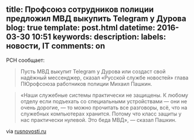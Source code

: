 title: Профсоюз сотрудников полиции предложил МВД выкупить Telegram у Дурова
blog: true
template: post.html
datetime: 2016-03-30 10:51
keywords: 
description: 
labels: новости, IT
comments: on
---

РСН сообщает:

> Пусть МВД выкупит Telegram у Дурова или создаст свой надёжный мессенджер, сказал «Русской службе новостей» глава ПЮрофсоюза работников полиции Михаил Пашкин.

>«Наши служебные системы практически не защищены. К любому отделу если подъехать со специальными устройствами — они не очень дорогие, — то можно прочитать все разговоры, всё, что на служебных компьютерах хранится. Потому что класс защиты у нас практически нулевой. Это беда МВД», — сказал Пашкин.

via [rusnovosti.ru](http://rusnovosti.ru/posts/414058)